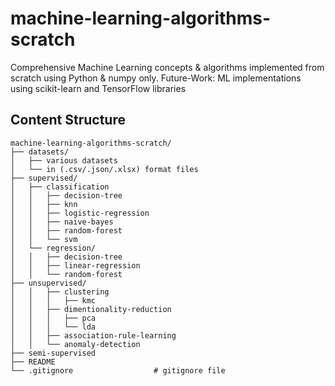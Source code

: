 # machine-learning-algorithms-scratch
Comprehensive Machine Learning concepts &amp; algorithms implemented from scratch using Python &amp; numpy only. Future-Work: ML implementations using scikit-learn and TensorFlow libraries

## Content Structure

```
machine-learning-algorithms-scratch/
├── datasets/
│   ├── various datasets
│   └── in (.csv/.json/.xlsx) format files
├── supervised/
│   ├── classification
│   │   ├── decision-tree
│   │   ├── knn
│   │   ├── logistic-regression
│   │   ├── naive-bayes
│   │   ├── random-forest
│   │   └── svm
│   └── regression/
│   │   ├── decision-tree
│   │   ├── linear-regression
│   │   └── random-forest
├── unsupervised/
│   │   ├── clustering
│   │   │   ├── kmc
│   │   ├── dimentionality-reduction
│   │   │   ├── pca
│   │   │   └── lda
│   │   ├── association-rule-learning
│   │   └── anomaly-detection
├── semi-supervised
├── README
└── .gitignore                  # gitignore file
```
